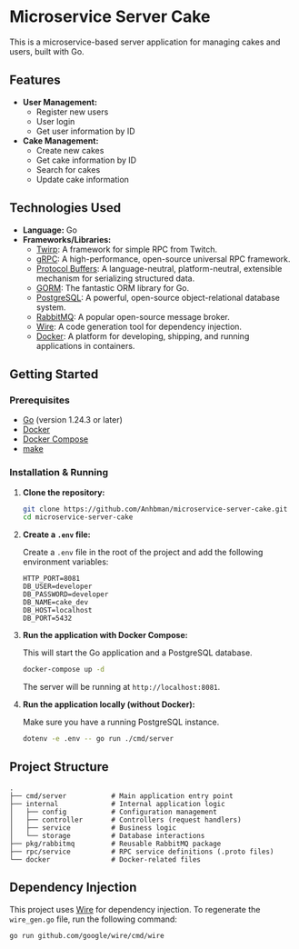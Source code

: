 # Microservice Server Cake

This is a microservice-based server application for managing cakes and users, built with Go.

## Features

- **User Management:**
    - Register new users
    - User login
    - Get user information by ID
- **Cake Management:**
    - Create new cakes
    - Get cake information by ID
    - Search for cakes
    - Update cake information

## Technologies Used

- **Language:** Go
- **Frameworks/Libraries:**
    - [Twirp](https://github.com/twitchtv/twirp): A framework for simple RPC from Twitch.
    - [gRPC](https://grpc.io/): A high-performance, open-source universal RPC framework.
    - [Protocol Buffers](https://developers.google.com/protocol-buffers): A language-neutral, platform-neutral, extensible mechanism for serializing structured data.
    - [GORM](https://gorm.io/): The fantastic ORM library for Go.
    - [PostgreSQL](https://www.postgresql.org/): A powerful, open-source object-relational database system.
    - [RabbitMQ](https://www.rabbitmq.com/): A popular open-source message broker.
    - [Wire](https://github.com/google/wire): A code generation tool for dependency injection.
    - [Docker](https://www.docker.com/): A platform for developing, shipping, and running applications in containers.

## Getting Started

### Prerequisites

- [Go](https://golang.org/dl/) (version 1.24.3 or later)
- [Docker](https://www.docker.com/get-started)
- [Docker Compose](https://docs.docker.com/compose/install/)
- [make](https://www.gnu.org/software/make/)

### Installation & Running

1.  **Clone the repository:**

    ```bash
    git clone https://github.com/Anhbman/microservice-server-cake.git
    cd microservice-server-cake
    ```

2.  **Create a `.env` file:**

    Create a `.env` file in the root of the project and add the following environment variables:

    ```
    HTTP_PORT=8081
    DB_USER=developer
    DB_PASSWORD=developer
    DB_NAME=cake_dev
    DB_HOST=localhost
    DB_PORT=5432
    ```

3.  **Run the application with Docker Compose:**

    This will start the Go application and a PostgreSQL database.

    ```bash
    docker-compose up -d
    ```

    The server will be running at `http://localhost:8081`.

4.  **Run the application locally (without Docker):**

    Make sure you have a running PostgreSQL instance.

    ```bash
    dotenv -e .env -- go run ./cmd/server
    ```

## Project Structure

```
.
├── cmd/server           # Main application entry point
├── internal             # Internal application logic
│   ├── config           # Configuration management
│   ├── controller       # Controllers (request handlers)
│   ├── service          # Business logic
│   └── storage          # Database interactions
├── pkg/rabbitmq         # Reusable RabbitMQ package
├── rpc/service          # RPC service definitions (.proto files)
└── docker               # Docker-related files
```

## Dependency Injection

This project uses [Wire](https://github.com/google/wire) for dependency injection. To regenerate the `wire_gen.go` file, run the following command:

```bash
go run github.com/google/wire/cmd/wire
```